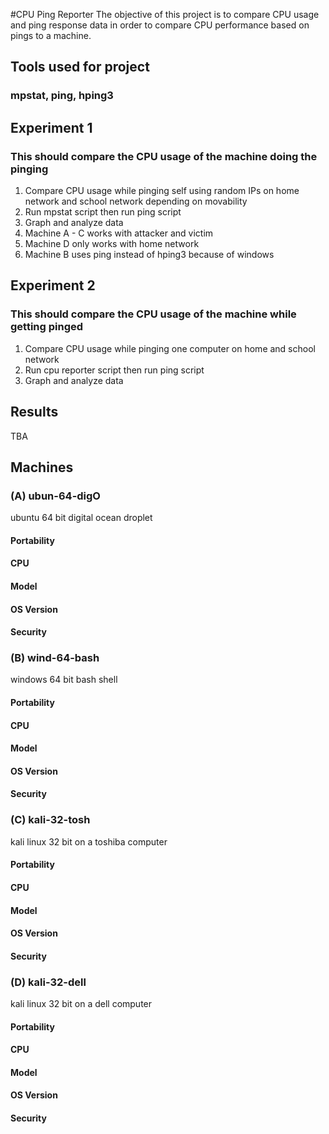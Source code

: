 #CPU Ping Reporter
The objective of this project is to compare CPU usage and ping response data in order to compare CPU performance based on pings to a machine.

## Tools used for project
### mpstat, ping, hping3

## Experiment 1
### This should compare the CPU usage of the machine doing the pinging
1. Compare CPU usage while pinging self using random IPs on home network and school network depending on movability
2. Run mpstat script then run ping script
3. Graph and analyze data
4. Machine A - C works with attacker and victim
5. Machine D only works with home network
6. Machine B uses ping instead of hping3 because of windows 

## Experiment 2
### This should compare the CPU usage of the machine while getting pinged
1. Compare CPU usage while pinging one computer on home and school network
2. Run cpu reporter script then run ping script 
3. Graph and analyze data

## Results
TBA

## Machines
### (A) ubun-64-digO
ubuntu 64 bit digital ocean droplet
#### Portability
#### CPU
#### Model
#### OS Version
#### Security

### (B) wind-64-bash
windows 64 bit bash shell
#### Portability
#### CPU
#### Model

#### OS Version
#### Security

### (C) kali-32-tosh
kali linux 32 bit on a toshiba computer
#### Portability
#### CPU
#### Model
#### OS Version
#### Security

### (D) kali-32-dell
kali linux 32 bit on a dell computer
#### Portability
#### CPU
#### Model
#### OS Version
#### Security
